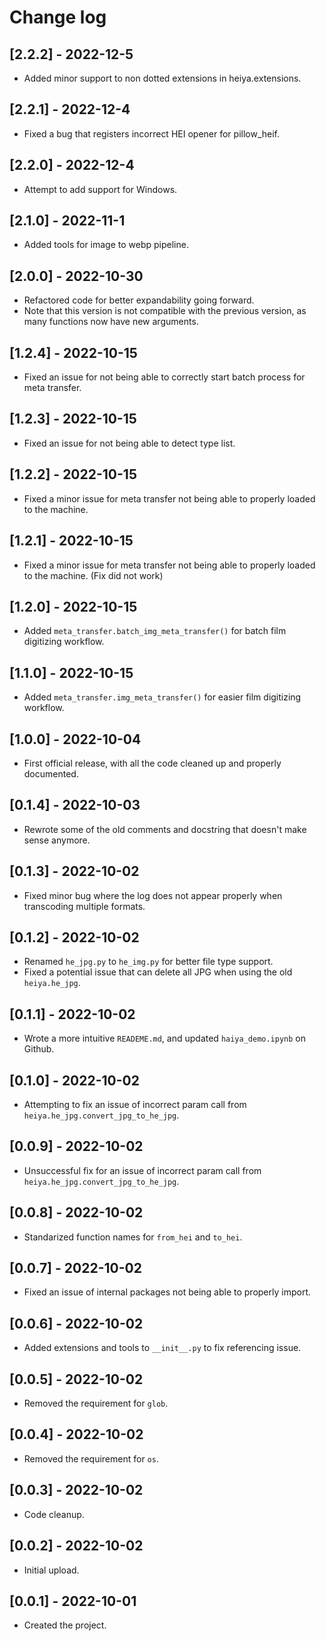 # Change log

## [2.2.2] - 2022-12-5
- Added minor support to non dotted extensions in heiya.extensions.

## [2.2.1] - 2022-12-4
- Fixed a bug that registers incorrect HEI opener for pillow_heif.

## [2.2.0] - 2022-12-4
- Attempt to add support for Windows.

## [2.1.0] - 2022-11-1
- Added tools for image to webp pipeline.

## [2.0.0] - 2022-10-30
- Refactored code for better expandability going forward.
- Note that this version is not compatible with the previous version, as many functions now have new arguments.

## [1.2.4] - 2022-10-15
- Fixed an issue for not being able to correctly start batch process for meta transfer.

## [1.2.3] - 2022-10-15
- Fixed an issue for not being able to detect type list.

## [1.2.2] - 2022-10-15
- Fixed a minor issue for meta transfer not being able to properly loaded to the machine.

## [1.2.1] - 2022-10-15
- Fixed a minor issue for meta transfer not being able to properly loaded to the machine. (Fix did not work)

## [1.2.0] - 2022-10-15
- Added `meta_transfer.batch_img_meta_transfer()` for batch film digitizing workflow.

## [1.1.0] - 2022-10-15
- Added `meta_transfer.img_meta_transfer()` for easier film digitizing workflow.

## [1.0.0] - 2022-10-04
- First official release, with all the code cleaned up and properly documented. 
  
## [0.1.4] - 2022-10-03
- Rewrote some of the old comments and docstring that doesn't make sense anymore.
  
## [0.1.3] - 2022-10-02
- Fixed minor bug where the log does not appear properly when transcoding multiple formats.
  
## [0.1.2] - 2022-10-02
- Renamed `he_jpg.py` to `he_img.py` for better file type support. 
- Fixed a potential issue that can delete all JPG when using the old `heiya.he_jpg`.
  
## [0.1.1] - 2022-10-02
- Wrote a more intuitive `READEME.md`, and updated `haiya_demo.ipynb` on Github.

## [0.1.0] - 2022-10-02
- Attempting to fix an issue of incorrect param call from `heiya.he_jpg.convert_jpg_to_he_jpg`.

## [0.0.9] - 2022-10-02
- Unsuccessful fix for an issue of incorrect param call from `heiya.he_jpg.convert_jpg_to_he_jpg`.

## [0.0.8] - 2022-10-02
- Standarized function names for `from_hei` and `to_hei`.

## [0.0.7] - 2022-10-02
- Fixed an issue of internal packages not being able to properly import.

## [0.0.6] - 2022-10-02
- Added extensions and tools to `__init__.py` to fix referencing issue.

## [0.0.5] - 2022-10-02
- Removed the requirement for `glob`.

## [0.0.4] - 2022-10-02
- Removed the requirement for `os`.

## [0.0.3] - 2022-10-02
- Code cleanup.

## [0.0.2] - 2022-10-02
- Initial upload.

## [0.0.1] - 2022-10-01
- Created the project.
